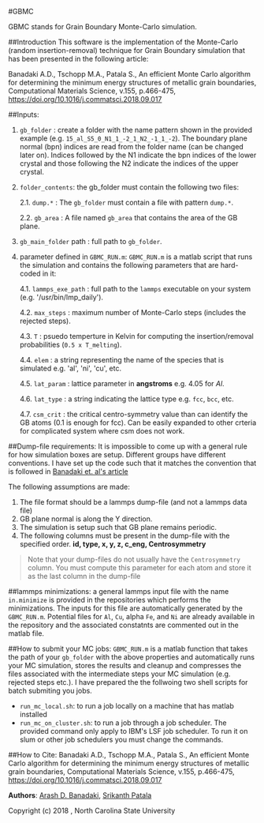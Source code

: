 #GBMC

GBMC stands for Grain Boundary Monte-Carlo simulation. 


##Introduction
This software is the implementation of the Monte-Carlo (random insertion-removal) technique for Grain Boundary simulation that has been presented in the following article:

Banadaki A.D., Tschopp M.A., Patala S., An efficient Monte Carlo algorithm for determining the minimum energy structures of metallic grain boundaries, Computational Materials Science, v.155, p.466-475, https://doi.org/10.1016/j.commatsci.2018.09.017



##Inputs:

1.  ```gb_folder```      : create a folder with the name pattern shown in the provided example (e.g. ```15_al_S5_0_N1_1_-2_1_N2_-1_1_-2```). The boundary plane normal (bpn) indices are read from the folder name (can be changed later on). Indices followed by the N1 indicate the bpn indices of the lower crystal and those following the N2 indicate the indices of the upper crystal.
2.  ```folder_contents```: the gb_folder must contain the following two files:
	
	
	2.1.  ```dump.*```      : The ```gb_folder``` must contain a file with pattern ```dump.*```.
	
	2.2.  ```gb_area```        : A file named ```gb_area``` that contains the area of the GB plane.

3.  ```gb_main_folder``` path  : full path to ```gb_folder```.
4.  parameter defined in ```GBMC_RUN.m```: ```GBMC_RUN.m``` is a matlab script that runs the simulation and contains the following parameters that are hard-coded in it:

	4.1.  ```lammps_exe_path``` : full path to the ```lammps``` executable on your system (e.g. '/usr/bin/lmp_daily').

	4.2.  ```max_steps```       : maximum number of Monte-Carlo steps (includes the rejected steps).

	4.3.  ```T```               : psuedo temperture in Kelvin for computing the insertion/removal probabilities (```0.5 x T_melting```).

	4.4.  ```elem```            : a string representing the name of the species that is simulated e.g. 'al', 'ni', 'cu', etc.

	4.5.  ```lat_param```       : lattice parameter in __angstroms__ e.g. 4.05 for _Al_.

	4.6.  ```lat_type```        : a string indicating the lattice type e.g. ```fcc```, ```bcc```, etc.

	4.7.  ```csm_crit```        : the critical centro-symmetry value than can identify the GB atoms (0.1 is enough for fcc). Can be easily expanded to other crteria for complicated system where csm does not work.
	


##Dump-file requirements:
It is impossible to come up with a general rule for how simulation boxes are setup.
Different groups have different conventions. I have set up the code such that it matches the convention that is followed in [Banadaki et. al's article](https://doi.org/10.1016/j.commatsci.2015.09.062)

The following assumptions are made:

1. The file format should be a lammps dump-file (and not a lammps data file)
2. GB plane normal is along the Y direction.
3. The simulation is setup such that GB plane remains periodic.
4. The following columns must be present in the dump-file with the specified order.
   __id, type, x, y, z, c_eng, Centrosymmetry__

>Note that your dump-files do not usually have the ```Centrosymmetry``` column. You must compute this parameter for each atom and store it as the last column in the dump-file

##lammps minimizations:
a general lammps input file with the name ```in.minimize``` is provided in the repositories which performs the minimizations. The inputs for this file are automatically generated by the ```GBMC_RUN.m```. Potential files for ```Al```, ```Cu```, alpha ```Fe```, and ```Ni``` are already available in the repository and the associated constatnts are commented out in the matlab file.

##How to submit your MC jobs:
```GBMC_RUN.m``` is a matlab function that takes the path of your ```gb_folder``` with the above properties and automatically runs your MC simulation, stores the results and cleanup and compresses the files associated with the intermediate steps your MC simulation (e.g. rejected steps etc.). I have prepared the the follwoing two shell scripts for batch submiting you jobs.

- ```run_mc_local.sh```: to run a job locally on a machine that has matlab installed
- ```run_mc_on_cluster.sh```: to run a job through a job scheduler. The provided command only apply to IBM's LSF job scheduler. To run it on slum or other job schedulers you must change the commands.

##How to Cite:
Banadaki A.D., Tschopp M.A., Patala S., An efficient Monte Carlo algorithm for determining the minimum energy structures of metallic grain boundaries, Computational Materials Science, v.155, p.466-475, https://doi.org/10.1016/j.commatsci.2018.09.017

**Authors**: [Arash D. Banadaki](adehgha@ncsu.edu), [Srikanth Patala](spatala@ncsu.edu)

Copyright (c) 2018 , North Carolina State University 